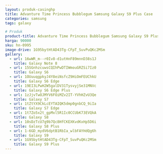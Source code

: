 ```yaml
---
layout: produk-casinghp
title: Advanture Time Princess Bubblegum Samsung Galaxy S9 Plus Case
categories: samsung
tags: galaxy

# Produk
product-title: Advanture Time Princess Bubblegum Samsung Galaxy S9 Plus Case
harga: 90000
sku: hn-0995
image-drive: 1G95bytHtAD43Tg-CFpT_SuvPuQKc2MSm
gallery:
  - url: 16wWR_m--r0Iv8-d1utHnF89mnnD38s1J
    title: Galaxy Note 8
  - url: 15SGnhzcuwsCQIhPwDTIWmouGRZSi7Iz0
    title: Galaxy S6
  - url: 1OUuuqgpkyJ4Y8eiNsfcZ9HiOmFEUChkU
    title: Galaxy S6 Edge
  - url: 19EI3LPwH2W5galDV31TysvyjSe31MNVc
    title: Galaxy S6 Edge Plus
  - url: 1zJjvTwOJMYV6FOiMZv2IT-YVhHZvU3Qe
    title: Galaxy S7
  - url: 1tZtYX9CkLcEYTAIQK5dmp0gnbCQ_9iIa
    title: Galaxy S7 Edge
  - url: 1t7Zo5x2t_gpMxl5R1Ic0CCUbK73EVQkA
    title: Galaxy S8
  - url: 10sDzTcU7g9b7Qc8HfCKEXKvdKxHp5D6i
    title: Galaxy S8 Plus
  - url: 1-6GD_mydV6dptB1RbIa_wlbFAYHdQg6h
    title: Galaxy S9
  - url: 1G95bytHtAD43Tg-CFpT_SuvPuQKc2MSm
    title: Galaxy S9 Plus
---
```


